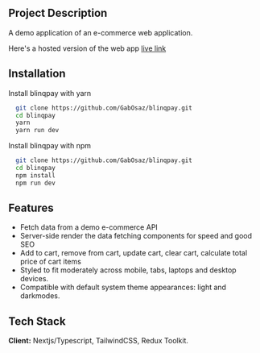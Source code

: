 ## Project Description

A demo application of an e-commerce web application.

Here's a hosted version of the web app
[live link](https://blinqpay-iota.vercel.app/)

## Installation

Install blinqpay with yarn

```bash
  git clone https://github.com/GabOsaz/blinqpay.git
  cd blinqpay
  yarn
  yarn run dev
```
Install blinqpay with npm

```bash
  git clone https://github.com/GabOsaz/blinqpay.git
  cd blinqpay
  npm install
  npm run dev
```


## Features

- Fetch data from a demo e-commerce API
- Server-side render the data fetching components for speed and good SEO
- Add to cart, remove from cart, update cart, clear cart, calculate total price of cart items
- Styled to fit moderately across mobile, tabs, laptops and desktop devices.
- Compatible with default system theme appearances: light and darkmodes.

## Tech Stack

**Client:** Nextjs/Typescript, TailwindCSS, Redux Toolkit.

